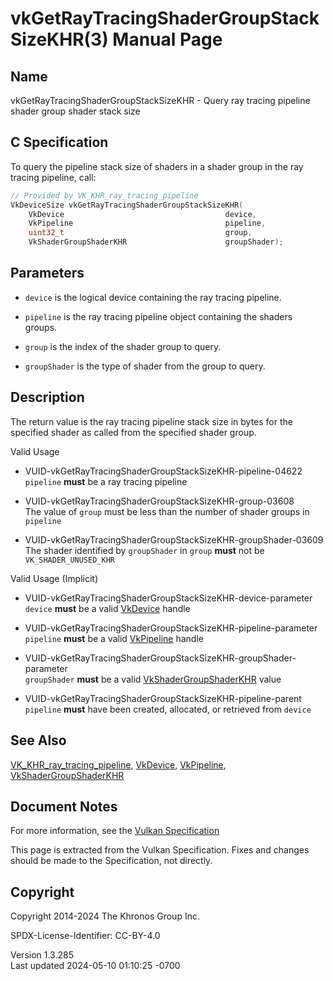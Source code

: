 # vkGetRayTracingShaderGroupStackSizeKHR(3) Manual Page

## Name

vkGetRayTracingShaderGroupStackSizeKHR - Query ray tracing pipeline
shader group shader stack size



## <a href="#_c_specification" class="anchor"></a>C Specification

To query the pipeline stack size of shaders in a shader group in the ray
tracing pipeline, call:

``` c
// Provided by VK_KHR_ray_tracing_pipeline
VkDeviceSize vkGetRayTracingShaderGroupStackSizeKHR(
    VkDevice                                    device,
    VkPipeline                                  pipeline,
    uint32_t                                    group,
    VkShaderGroupShaderKHR                      groupShader);
```

## <a href="#_parameters" class="anchor"></a>Parameters

- `device` is the logical device containing the ray tracing pipeline.

- `pipeline` is the ray tracing pipeline object containing the shaders
  groups.

- `group` is the index of the shader group to query.

- `groupShader` is the type of shader from the group to query.

## <a href="#_description" class="anchor"></a>Description

The return value is the ray tracing pipeline stack size in bytes for the
specified shader as called from the specified shader group.

Valid Usage

- <a href="#VUID-vkGetRayTracingShaderGroupStackSizeKHR-pipeline-04622"
  id="VUID-vkGetRayTracingShaderGroupStackSizeKHR-pipeline-04622"></a>
  VUID-vkGetRayTracingShaderGroupStackSizeKHR-pipeline-04622  
  `pipeline` **must** be a ray tracing pipeline

- <a href="#VUID-vkGetRayTracingShaderGroupStackSizeKHR-group-03608"
  id="VUID-vkGetRayTracingShaderGroupStackSizeKHR-group-03608"></a>
  VUID-vkGetRayTracingShaderGroupStackSizeKHR-group-03608  
  The value of `group` must be less than the number of shader groups in
  `pipeline`

- <a href="#VUID-vkGetRayTracingShaderGroupStackSizeKHR-groupShader-03609"
  id="VUID-vkGetRayTracingShaderGroupStackSizeKHR-groupShader-03609"></a>
  VUID-vkGetRayTracingShaderGroupStackSizeKHR-groupShader-03609  
  The shader identified by `groupShader` in `group` **must** not be
  `VK_SHADER_UNUSED_KHR`

Valid Usage (Implicit)

- <a href="#VUID-vkGetRayTracingShaderGroupStackSizeKHR-device-parameter"
  id="VUID-vkGetRayTracingShaderGroupStackSizeKHR-device-parameter"></a>
  VUID-vkGetRayTracingShaderGroupStackSizeKHR-device-parameter  
  `device` **must** be a valid [VkDevice](https://registry.khronos.org/vulkan/specs/1.3-extensions/man/html/VkDevice.html) handle

- <a
  href="#VUID-vkGetRayTracingShaderGroupStackSizeKHR-pipeline-parameter"
  id="VUID-vkGetRayTracingShaderGroupStackSizeKHR-pipeline-parameter"></a>
  VUID-vkGetRayTracingShaderGroupStackSizeKHR-pipeline-parameter  
  `pipeline` **must** be a valid [VkPipeline](https://registry.khronos.org/vulkan/specs/1.3-extensions/man/html/VkPipeline.html) handle

- <a
  href="#VUID-vkGetRayTracingShaderGroupStackSizeKHR-groupShader-parameter"
  id="VUID-vkGetRayTracingShaderGroupStackSizeKHR-groupShader-parameter"></a>
  VUID-vkGetRayTracingShaderGroupStackSizeKHR-groupShader-parameter  
  `groupShader` **must** be a valid
  [VkShaderGroupShaderKHR](https://registry.khronos.org/vulkan/specs/1.3-extensions/man/html/VkShaderGroupShaderKHR.html) value

- <a href="#VUID-vkGetRayTracingShaderGroupStackSizeKHR-pipeline-parent"
  id="VUID-vkGetRayTracingShaderGroupStackSizeKHR-pipeline-parent"></a>
  VUID-vkGetRayTracingShaderGroupStackSizeKHR-pipeline-parent  
  `pipeline` **must** have been created, allocated, or retrieved from
  `device`

## <a href="#_see_also" class="anchor"></a>See Also

[VK_KHR_ray_tracing_pipeline](https://registry.khronos.org/vulkan/specs/1.3-extensions/man/html/VK_KHR_ray_tracing_pipeline.html),
[VkDevice](https://registry.khronos.org/vulkan/specs/1.3-extensions/man/html/VkDevice.html), [VkPipeline](https://registry.khronos.org/vulkan/specs/1.3-extensions/man/html/VkPipeline.html),
[VkShaderGroupShaderKHR](https://registry.khronos.org/vulkan/specs/1.3-extensions/man/html/VkShaderGroupShaderKHR.html)

## <a href="#_document_notes" class="anchor"></a>Document Notes

For more information, see the <a
href="https://registry.khronos.org/vulkan/specs/1.3-extensions/html/vkspec.html#vkGetRayTracingShaderGroupStackSizeKHR"
target="_blank" rel="noopener">Vulkan Specification</a>

This page is extracted from the Vulkan Specification. Fixes and changes
should be made to the Specification, not directly.

## <a href="#_copyright" class="anchor"></a>Copyright

Copyright 2014-2024 The Khronos Group Inc.

SPDX-License-Identifier: CC-BY-4.0

Version 1.3.285  
Last updated 2024-05-10 01:10:25 -0700
